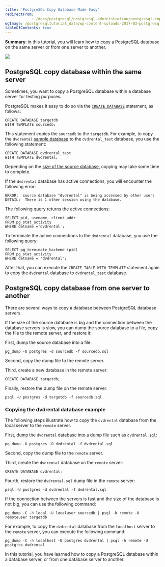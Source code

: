 ```yaml
---
title: 'PostgreSQL Copy Database Made Easy'
redirectFrom: 
            - /docs/postgresql/postgresql-administration/postgresql-copy-database/
ogImage: /postgresqltutorial_data/wp-content-uploads-2017-03-postgresql-copy-database.jpg
tableOfContents: true
---
```



**Summary**: in this tutorial, you will learn how to copy a PostgreSQL database on the same server or from one server to another.

![](/postgresqltutorial_data/wp-content-uploads-2017-03-postgresql-copy-database.jpg)

## PostgreSQL copy database within the same server

Sometimes, you want to copy a PostgreSQL database within a database server for testing purposes.

PostgreSQL makes it easy to do so via the [`CREATE DATABASE`](https://www.postgrepgsqltutorial.com/postgrepgsql-create-database/) statement, as follows:

```
CREATE DATABASE targetdb
WITH TEMPLATE sourcedb;
```

This statement copies the `sourcedb` to the `targetdb`. For example, to copy the `dvdrental` [sample database](https://www.postgrepgsqltutorial.com/postgrepgsql-sample-database/) to the `dvdrental_test` database, you use the following statement:

```
CREATE DATABASE dvdrental_test
WITH TEMPLATE dvdrental;
```

Depending on the [size of the source database](https://www.postgrepgsqltutorial.com/postgrepgsql-database-indexes-table-size/), copying may take some time to complete.

If the `dvdrental` database has active connections, you will encounter the following error:

```
ERROR:  source database "dvdrental" is being accessed by other users
DETAIL:  There is 1 other session using the database.
```

The following query returns the active connections:

```
SELECT pid, usename, client_addr
FROM pg_stat_activity
WHERE datname ='dvdrental';
```

To terminate the active connections to the `dvdrental` database, you use the following query:

```
SELECT pg_terminate_backend (pid)
FROM pg_stat_activity
WHERE datname = 'dvdrental';
```

After that, you can execute the `CREATE TABLE WITH TEMPLATE` statement again to copy the `dvdrental` database to `dvdrental_test` database.

## PostgreSQL copy database from one server to another

There are several ways to copy a database between PostgreSQL database servers.

If the size of the source database is big and the connection between the database servers is slow, you can dump the source database to a file, copy the file to the remote server, and restore it:

First, dump the source database into a file.

```
pg_dump -U postgres -d sourcedb -f sourcedb.sql
```

Second, copy the dump file to the remote server.

Third, create a new database in the remote server:

```
CREATE DATABASE targetdb;
```

Finally, restore the dump file on the remote server:

```
psql -U postgres -d targetdb -f sourcedb.sql
```

### Copying the dvdrental database example

The following steps illustrate how to copy the `dvdrental` database from the local server to the `remote` server.

First, dump the `dvdrental` database into a dump file such as `dvdrental.sql`:

```
pg_dump -U postgres -O dvdrental -f dvdrental.sql
```

Second, copy the dump file to the `remote` server.

Third, create the `dvdrental` database on the `remote` server:

```
CREATE DATABASE dvdrental;
```

Fourth, restore the `dvdrental.sql` dump file in the `remote` server:

```
psql -U postgres -d dvdrental -f dvdrental.sql
```

If the connection between the servers is fast and the size of the database is not big, you can use the following command:

```
pg_dump -C -h local -U localuser sourcedb | psql -h remote -U remoteuser targetdb
```

For example, to copy the `dvdrental` database from the `localhost` server to the `remote` server, you can execute the following command:

```
pg_dump -C -h localhost -U postgres dvdrental | psql -h remote -U postgres dvdrental
```

In this tutorial, you have learned how to copy a PostgreSQL database within a database server, or from one database server to another.
